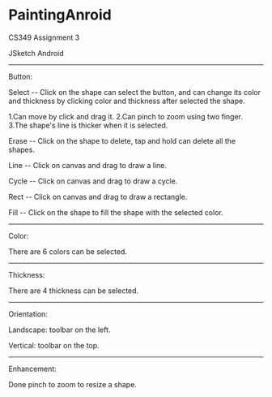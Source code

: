 # PaintingAnroid

CS349 Assignment 3

JSketch Android

------------------------------------------------------

Button:

Select  --  Click on the shape can select the button, and can change its color and thickness by clicking color and thickness after selected the shape.

1.Can move by click and drag it.
2.Can pinch to zoom using two finger.
3.The shape's line is thicker when it is selected.

Erase   --  Click on the shape to delete, tap and hold can delete all the shapes.

Line    --  Click on canvas and drag to draw a line.

Cycle   --  Click on canvas and drag to draw a cycle.

Rect    --  Click on canvas and drag to draw a rectangle.

Fill    --  Click on the shape to fill the shape with the selected color.

--------------------------------------------------------------

Color:

There are 6 colors can be selected.

-----------------------------------------------------------------

Thickness:

There are 4 thickness can be selected.

-------------------------------------------------------------------

Orientation:

Landscape: toolbar on the left.

Vertical: toolbar on the top.

--------------------------------------------------------------------

Enhancement:

Done pinch to zoom to resize a shape.
